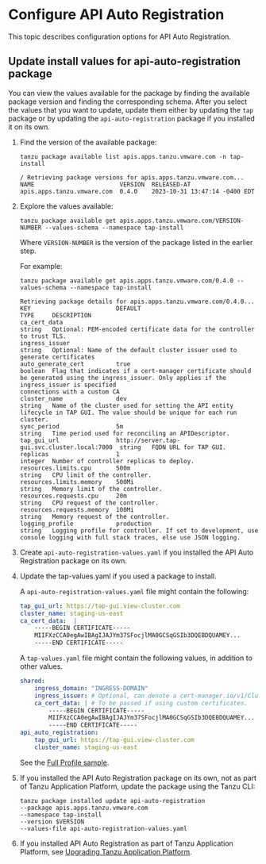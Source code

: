 # Configure API Auto Registration

This topic describes configuration options for API Auto Registration.

## <a id='update-values'></a>Update install values for api-auto-registration package

You can view the values available for the package by finding the available
package version and finding the corresponding schema. After you select the
values that you want to update, update them either by updating the `tap` package
or by updating the `api-auto-registration` package if you installed it on its
own.

1. Find the version of the available package:

    ```console
    tanzu package available list apis.apps.tanzu.vmware.com -n tap-install

    / Retrieving package versions for apis.apps.tanzu.vmware.com...
    NAME                        VERSION  RELEASED-AT
    apis.apps.tanzu.vmware.com  0.4.0    2023-10-31 13:47:14 -0400 EDT
    ```

2. Explore the values available:

    ```console
    tanzu package available get apis.apps.tanzu.vmware.com/VERSION-NUMBER --values-schema --namespace tap-install
    ```

    Where `VERSION-NUMBER` is the version of the package listed in the earlier step.

    For example:

    ```console
    tanzu package available get apis.apps.tanzu.vmware.com/0.4.0 --values-schema --namespace tap-install

    Retrieving package details for apis.apps.tanzu.vmware.com/0.4.0...
    KEY                        DEFAULT                                       TYPE     DESCRIPTION
    ca_cert_data                                                             string   Optional: PEM-encoded certificate data for the controller to trust TLS.
    ingress_issuer                                                           string   Optional: Name of the default cluster issuer used to generate certificates
    auto_generate_cert         true                                          boolean  Flag that indicates if a cert-manager certificate should be generated using the ingress_issuer. Only applies if the ingress_issuer is specified
    connections with a custom CA
    cluster_name               dev                                           string   Name of the cluster used for setting the API entity lifecycle in TAP GUI. The value should be unique for each run cluster.
    sync_period                5m                                            string   Time period used for reconciling an APIDescriptor.
    tap_gui_url                http://server.tap-gui.svc.cluster.local:7000  string   FQDN URL for TAP GUI.
    replicas                   1                                             integer  Number of controller replicas to deploy.
    resources.limits.cpu       500m                                          string   CPU limit of the controller.
    resources.limits.memory    500Mi                                         string   Memory limit of the controller.
    resources.requests.cpu     20m                                           string   CPU request of the controller.
    resources.requests.memory  100Mi                                         string   Memory request of the controller.
    logging_profile            production                                    string   Logging profile for controller. If set to development, use console logging with full stack traces, else use JSON logging.
    ```

3. Create `api-auto-registration-values.yaml` if you installed the API Auto Registration package on its own.
4. Update the tap-values.yaml if you used a package to install.

    A `api-auto-registration-values.yaml` file might contain the following:

    ```yaml
    tap_gui_url: https://tap-gui.view-cluster.com
    cluster_name: staging-us-east
    ca_cert_data:  |
        -----BEGIN CERTIFICATE-----
        MIIFXzCCA0egAwIBAgIJAJYm37SFocjlMA0GCSqGSIb3DQEBDQUAMEY...
        -----END CERTIFICATE-----
    ```

    A `tap-values.yaml` file might contain the following values, in addition to other values.

    ```yaml
    shared:
        ingress_domain: "INGRESS-DOMAIN"
        ingress_issuer: # Optional, can denote a cert-manager.io/v1/ClusterIssuer of your choice. Defaults to "tap-ingress-selfsigned".
        ca_cert_data: | # To be passed if using custom certificates.
            -----BEGIN CERTIFICATE-----
            MIIFXzCCA0egAwIBAgIJAJYm37SFocjlMA0GCSqGSIb3DQEBDQUAMEY...
            -----END CERTIFICATE-----
    api_auto_registration:
        tap_gui_url: https://tap-gui.view-cluster.com
        cluster_name: staging-us-east
    ```
    See the [Full Profile sample](../install-online/profile.hbs.md#full-profile).

5. If you installed the API Auto Registration package on its own, not as part of Tanzu Application
   Platform, update the package using the Tanzu CLI:

    ```console
    tanzu package installed update api-auto-registration
    --package apis.apps.tanzu.vmware.com
    --namespace tap-install
    --version $VERSION
    --values-file api-auto-registration-values.yaml
    ```

6. If you installed API Auto Registration as part of Tanzu Application Platform,
   see [Upgrading Tanzu Application Platform](../upgrading.hbs.md).
